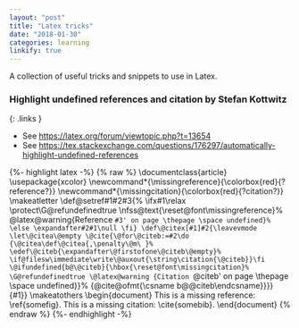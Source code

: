 ```yaml
---
layout: "post"
title: "Latex tricks"
date: "2018-01-30"
categories: learning
linkify: true
---
```


A collection of useful tricks and snippets to use in Latex.

### Highlight undefined references and citation by Stefan Kottwitz

{: .links }
  - See https://latex.org/forum/viewtopic.php?t=13654
  - See https://tex.stackexchange.com/questions/176297/automatically-highlight-undefined-references

{%- highlight latex -%}
{% raw %}
  \documentclass{article}
  \usepackage{xcolor}
  \newcommand*{\missingreference}{\colorbox{red}{?reference?}}
  \newcommand*{\missingcitation}{\colorbox{red}{?citation?}}
  \makeatletter
  \def\@setref#1#2#3{%
     \ifx#1\relax
      \protect\G@refundefinedtrue
      \nfss@text{\reset@font\missingreference}%
      \@latex@warning{Reference `#3' on page \thepage \space
                undefined}%
     \else
      \expandafter#2#1\null
     \fi}
  \def\@citex[#1]#2{\leavevmode
     \let\@citea\@empty
     \@cite{\@for\@citeb:=#2\do
       {\@citea\def\@citea{,\penalty\@m\ }%
        \edef\@citeb{\expandafter\@firstofone\@citeb\@empty}%
        \if@filesw\immediate\write\@auxout{\string\citation{\@citeb}}\fi
        \@ifundefined{b@\@citeb}{\hbox{\reset@font\missingcitation}%
          \G@refundefinedtrue
          \@latex@warning
            {Citation `\@citeb' on page \thepage \space undefined}}%
          {\@cite@ofmt{\csname b@\@citeb\endcsname}}}}{#1}}
  \makeatothers
  \begin{document}
  This is a missing reference: \ref{somefig}.
  This is a missing citation: \cite{somebib}.
  \end{document}
{% endraw %}
{%- endhighlight -%}
